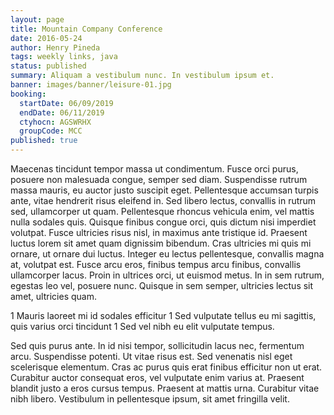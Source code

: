 ```yaml
---
layout: page
title: Mountain Company Conference
date: 2016-05-24
author: Henry Pineda
tags: weekly links, java
status: published
summary: Aliquam a vestibulum nunc. In vestibulum ipsum et.
banner: images/banner/leisure-01.jpg
booking:
  startDate: 06/09/2019
  endDate: 06/11/2019
  ctyhocn: AGSWRHX
  groupCode: MCC
published: true
---
```

Maecenas tincidunt tempor massa ut condimentum. Fusce orci purus, posuere non malesuada congue, semper sed diam. Suspendisse rutrum massa mauris, eu auctor justo suscipit eget. Pellentesque accumsan turpis ante, vitae hendrerit risus eleifend in. Sed libero lectus, convallis in rutrum sed, ullamcorper ut quam. Pellentesque rhoncus vehicula enim, vel mattis nulla sodales quis. Quisque finibus congue orci, quis dictum nisi imperdiet volutpat. Fusce ultricies risus nisl, in maximus ante tristique id. Praesent luctus lorem sit amet quam dignissim bibendum. Cras ultricies mi quis mi ornare, ut ornare dui luctus. Integer eu lectus pellentesque, convallis magna at, volutpat est. Fusce arcu eros, finibus tempus arcu finibus, convallis ullamcorper lacus. Proin in ultrices orci, ut euismod metus. In in sem rutrum, egestas leo vel, posuere nunc. Quisque in sem semper, ultricies lectus sit amet, ultricies quam.

1 Mauris laoreet mi id sodales efficitur
1 Sed vulputate tellus eu mi sagittis, quis varius orci tincidunt
1 Sed vel nibh eu elit vulputate tempus.

Sed quis purus ante. In id nisi tempor, sollicitudin lacus nec, fermentum arcu. Suspendisse potenti. Ut vitae risus est. Sed venenatis nisl eget scelerisque elementum. Cras ac purus quis erat finibus efficitur non ut erat. Curabitur auctor consequat eros, vel vulputate enim varius at. Praesent blandit justo a eros cursus tempus. Praesent at mattis urna. Curabitur vitae nibh libero. Vestibulum in pellentesque ipsum, sit amet fringilla velit.

